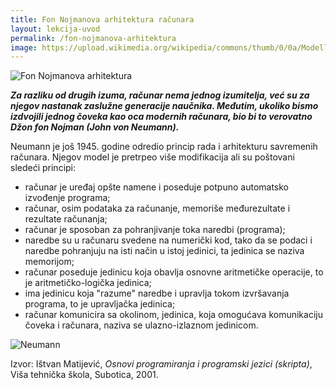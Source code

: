 ```yaml
---
title: Fon Nojmanova arhitektura računara
layout: lekcija-uvod
permalink: /fon-nojmanova-arhitektura
image: https://upload.wikimedia.org/wikipedia/commons/thumb/0/0a/Modellrechenautomat_TH_Dresden_1958_TSD.jpg/1024px-Modellrechenautomat_TH_Dresden_1958_TSD.jpg
---
```


![Fon Nojmanova arhitektura]({{page.image}})

***Za razliku od drugih izuma, računar nema jednog izumitelja, već su za njegov nastanak zaslužne generacije naučnika. Međutim, ukoliko bismo izdvojili jednog čoveka kao oca modernih računara, bio bi to verovatno Džon fon Nojman (*John von Neumann*).***

Neumann je još 1945. godine odredio princip rada i arhitekturu savremenih računara. Njegov model je pretrpeo više modifikacija ali su poštovani sledeći principi:

* računar je uređaj opšte namene i poseduje potpuno automatsko izvođenje programa;
* računar, osim podataka za računanje, memoriše međurezultate i rezultate računanja;
* računar je sposoban za pohranjivanje toka naredbi (programa);
* naredbe su u računaru svedene na numerički kod, tako da se podaci i naredbe pohranjuju na isti način u istoj jedinici, ta jedinica se naziva memorijom;
* računar poseduje jedinicu koja obavlja osnovne aritmetičke operacije, to je aritmetičko-logička jedinica;
* ima jedinicu koja "razume" naredbe i upravlja tokom izvršavanja programa, to je upravljačka jedinica;
* računar komunicira sa okolinom, jedinica, koja omogućava komunikaciju čoveka i računara, naziva se ulazno-izlaznom jedinicom.

![Neumann](https://upload.wikimedia.org/wikipedia/commons/e/e8/NJ-Lehmann-1967.gif)

Izvor: Ištvan Matijević, *Osnovi programiranja i programski jezici (skripta)*, Viša tehnička škola, Subotica, 2001.
